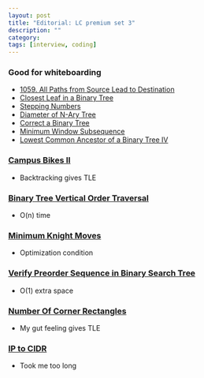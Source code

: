 ```yaml
---
layout: post
title: "Editorial: LC premium set 3" 
description: ""
category: 
tags: [interview, coding]
--- 
```


### Good for whiteboarding
* [1059. All Paths from Source Lead to Destination](https://leetcode.com/submissions/detail/430412193/)
* [Closest Leaf in a Binary Tree](https://leetcode.com/submissions/detail/430724531/)
* [Stepping Numbers](https://leetcode.com/submissions/detail/431305672/)
* [Diameter of N-Ary Tree](https://leetcode.com/submissions/detail/431450067/)
* [Correct a Binary Tree](https://leetcode.com/submissions/detail/431794889/)
* [Minimum Window Subsequence](https://leetcode.com/submissions/detail/432505206/)
* [Lowest Common Ancestor of a Binary Tree IV](https://leetcode.com/submissions/detail/432834213/)

### [Campus Bikes II](https://leetcode.com/submissions/detail/431136984/)
* Backtracking gives TLE

### [Binary Tree Vertical Order Traversal](https://leetcode.com/submissions/detail/431453753/)
* O(n) time

### [Minimum Knight Moves](https://leetcode.com/submissions/detail/431471491/)
* Optimization condition

### [Verify Preorder Sequence in Binary Search Tree](https://leetcode.com/submissions/detail/431695340/)
* O(1) extra space

### [Number Of Corner Rectangles](https://leetcode.com/submissions/detail/432152290/)
* My gut feeling gives TLE

### [IP to CIDR](https://leetcode.com/submissions/detail/432629835/)
* Took me too long
